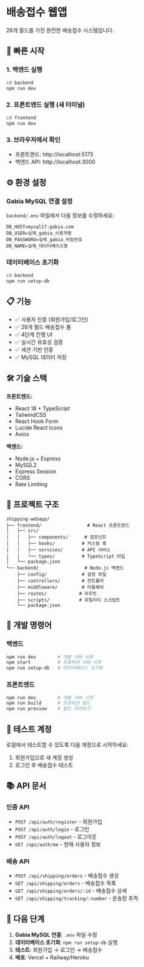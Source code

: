 # 배송접수 웹앱

26개 필드를 가진 완전한 배송접수 시스템입니다.

## 🚀 빠른 시작

### 1. 백엔드 실행
```bash
cd backend
npm run dev
```

### 2. 프론트엔드 실행 (새 터미널)
```bash
cd frontend
npm run dev
```

### 3. 브라우저에서 확인
- 프론트엔드: http://localhost:5173
- 백엔드 API: http://localhost:3000

## ⚙️ 환경 설정

### Gabia MySQL 연결 설정
`backend/.env` 파일에서 다음 정보를 수정하세요:
```env
DB_HOST=mysql17.gabia.com
DB_USER=실제_gabia_사용자명
DB_PASSWORD=실제_gabia_비밀번호
DB_NAME=실제_데이터베이스명
```

### 데이터베이스 초기화
```bash
cd backend
npm run setup-db
```

## 📋 기능

- ✅ 사용자 인증 (회원가입/로그인)
- ✅ 26개 필드 배송접수 폼
- ✅ 4단계 진행 UI
- ✅ 실시간 유효성 검증
- ✅ 세션 기반 인증
- ✅ MySQL 데이터 저장

## 🛠️ 기술 스택

**프론트엔드:**
- React 18 + TypeScript
- TailwindCSS
- React Hook Form
- Lucide React Icons
- Axios

**백엔드:**
- Node.js + Express
- MySQL2
- Express Session
- CORS
- Rate Limiting

## 📁 프로젝트 구조

```
shipping-webapp/
├── frontend/                 # React 프론트엔드
│   ├── src/
│   │   ├── components/      # 컴포넌트
│   │   ├── hooks/          # 커스텀 훅
│   │   ├── services/       # API 서비스
│   │   └── types/          # TypeScript 타입
│   └── package.json
└── backend/                 # Node.js 백엔드
    ├── config/             # 설정 파일
    ├── controllers/        # 컨트롤러
    ├── middleware/         # 미들웨어
    ├── routes/            # 라우트
    ├── scripts/           # 유틸리티 스크립트
    └── package.json
```

## 🔧 개발 명령어

### 백엔드
```bash
npm run dev        # 개발 서버 시작
npm start          # 프로덕션 서버 시작
npm run setup-db   # 데이터베이스 초기화
```

### 프론트엔드
```bash
npm run dev        # 개발 서버 시작
npm run build      # 프로덕션 빌드
npm run preview    # 빌드 미리보기
```

## 🧪 테스트 계정

로컬에서 테스트할 수 있도록 다음 계정으로 시작하세요:
1. 회원가입으로 새 계정 생성
2. 로그인 후 배송접수 테스트

## 📚 API 문서

### 인증 API
- `POST /api/auth/register` - 회원가입
- `POST /api/auth/login` - 로그인
- `POST /api/auth/logout` - 로그아웃
- `GET /api/auth/me` - 현재 사용자 정보

### 배송 API  
- `POST /api/shipping/orders` - 배송접수 생성
- `GET /api/shipping/orders` - 배송접수 목록
- `GET /api/shipping/orders/:id` - 배송접수 상세
- `GET /api/shipping/tracking/:number` - 운송장 추적

## 🎯 다음 단계

1. **Gabia MySQL 연결**: `.env` 파일 수정
2. **데이터베이스 초기화**: `npm run setup-db` 실행  
3. **테스트**: 회원가입 → 로그인 → 배송접수
4. **배포**: Vercel + Railway/Heroku